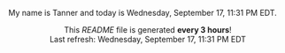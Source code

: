 My name is Tanner and today is Wednesday, September 17, 11:31 PM EDT.

<p align="center">This <i>README</i> file is generated <b>every 3 hours</b>!</br>Last refresh: Wednesday, September 17, 11:31 PM EDT<br /></p>
